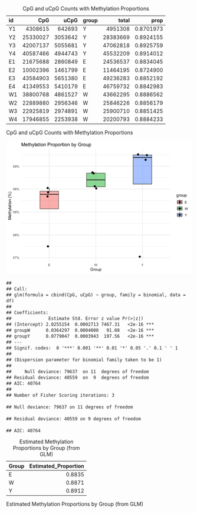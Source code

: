 <table>
<caption>CpG and uCpG Counts with Methylation Proportions</caption>
<thead>
<tr class="header">
<th style="text-align: left;">id</th>
<th style="text-align: right;">CpG</th>
<th style="text-align: right;">uCpG</th>
<th style="text-align: left;">group</th>
<th style="text-align: right;">total</th>
<th style="text-align: right;">prop</th>
</tr>
</thead>
<tbody>
<tr class="odd">
<td style="text-align: left;">Y1</td>
<td style="text-align: right;">4308615</td>
<td style="text-align: right;">642693</td>
<td style="text-align: left;">Y</td>
<td style="text-align: right;">4951308</td>
<td style="text-align: right;">0.8701973</td>
</tr>
<tr class="even">
<td style="text-align: left;">Y2</td>
<td style="text-align: right;">25330027</td>
<td style="text-align: right;">3053642</td>
<td style="text-align: left;">Y</td>
<td style="text-align: right;">28383669</td>
<td style="text-align: right;">0.8924155</td>
</tr>
<tr class="odd">
<td style="text-align: left;">Y3</td>
<td style="text-align: right;">42007137</td>
<td style="text-align: right;">5055681</td>
<td style="text-align: left;">Y</td>
<td style="text-align: right;">47062818</td>
<td style="text-align: right;">0.8925759</td>
</tr>
<tr class="even">
<td style="text-align: left;">Y4</td>
<td style="text-align: right;">40587466</td>
<td style="text-align: right;">4944743</td>
<td style="text-align: left;">Y</td>
<td style="text-align: right;">45532209</td>
<td style="text-align: right;">0.8914012</td>
</tr>
<tr class="odd">
<td style="text-align: left;">E1</td>
<td style="text-align: right;">21675688</td>
<td style="text-align: right;">2860849</td>
<td style="text-align: left;">E</td>
<td style="text-align: right;">24536537</td>
<td style="text-align: right;">0.8834045</td>
</tr>
<tr class="even">
<td style="text-align: left;">E2</td>
<td style="text-align: right;">10002396</td>
<td style="text-align: right;">1461799</td>
<td style="text-align: left;">E</td>
<td style="text-align: right;">11464195</td>
<td style="text-align: right;">0.8724900</td>
</tr>
<tr class="odd">
<td style="text-align: left;">E3</td>
<td style="text-align: right;">43584903</td>
<td style="text-align: right;">5651380</td>
<td style="text-align: left;">E</td>
<td style="text-align: right;">49236283</td>
<td style="text-align: right;">0.8852192</td>
</tr>
<tr class="even">
<td style="text-align: left;">E4</td>
<td style="text-align: right;">41349553</td>
<td style="text-align: right;">5410179</td>
<td style="text-align: left;">E</td>
<td style="text-align: right;">46759732</td>
<td style="text-align: right;">0.8842983</td>
</tr>
<tr class="odd">
<td style="text-align: left;">W1</td>
<td style="text-align: right;">38800768</td>
<td style="text-align: right;">4861527</td>
<td style="text-align: left;">W</td>
<td style="text-align: right;">43662295</td>
<td style="text-align: right;">0.8886562</td>
</tr>
<tr class="even">
<td style="text-align: left;">W2</td>
<td style="text-align: right;">22889880</td>
<td style="text-align: right;">2956346</td>
<td style="text-align: left;">W</td>
<td style="text-align: right;">25846226</td>
<td style="text-align: right;">0.8856179</td>
</tr>
<tr class="odd">
<td style="text-align: left;">W3</td>
<td style="text-align: right;">22925819</td>
<td style="text-align: right;">2974891</td>
<td style="text-align: left;">W</td>
<td style="text-align: right;">25900710</td>
<td style="text-align: right;">0.8851425</td>
</tr>
<tr class="even">
<td style="text-align: left;">W4</td>
<td style="text-align: right;">17946855</td>
<td style="text-align: right;">2253938</td>
<td style="text-align: left;">W</td>
<td style="text-align: right;">20200793</td>
<td style="text-align: right;">0.8884233</td>
</tr>
</tbody>
</table>

CpG and uCpG Counts with Methylation Proportions

![](README_files/figure-markdown_strict/setup-1.png)

    ## 
    ## Call:
    ## glm(formula = cbind(CpG, uCpG) ~ group, family = binomial, data = df)
    ## 
    ## Coefficients:
    ##              Estimate Std. Error z value Pr(>|z|)    
    ## (Intercept) 2.0255154  0.0002713 7467.31   <2e-16 ***
    ## groupW      0.0364297  0.0004000   91.08   <2e-16 ***
    ## groupY      0.0779047  0.0003943  197.56   <2e-16 ***
    ## ---
    ## Signif. codes:  0 '***' 0.001 '**' 0.01 '*' 0.05 '.' 0.1 ' ' 1
    ## 
    ## (Dispersion parameter for binomial family taken to be 1)
    ## 
    ##     Null deviance: 79637  on 11  degrees of freedom
    ## Residual deviance: 40559  on  9  degrees of freedom
    ## AIC: 40764
    ## 
    ## Number of Fisher Scoring iterations: 3

    ## Null deviance: 79637 on 11 degrees of freedom

    ## Residual deviance: 40559 on 9 degrees of freedom

    ## AIC: 40764

<table>
<caption>Estimated Methylation Proportions by Group (from GLM)</caption>
<thead>
<tr class="header">
<th style="text-align: left;">Group</th>
<th style="text-align: right;">Estimated_Proportion</th>
</tr>
</thead>
<tbody>
<tr class="odd">
<td style="text-align: left;">E</td>
<td style="text-align: right;">0.8835</td>
</tr>
<tr class="even">
<td style="text-align: left;">W</td>
<td style="text-align: right;">0.8871</td>
</tr>
<tr class="odd">
<td style="text-align: left;">Y</td>
<td style="text-align: right;">0.8912</td>
</tr>
</tbody>
</table>

Estimated Methylation Proportions by Group (from GLM)
